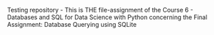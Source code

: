 Testing repository - 
This is THE file-assignment of the Course 6 - Databases and SQL for Data Science with Python concerning the Final Assignment: Database Querying using SQLite
